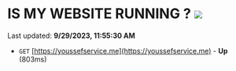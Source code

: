 # IS MY WEBSITE RUNNING ? [![](https://img.shields.io/static/v1?label=Sponsor&message=%E2%9D%A4&logo=GitHub&color=%23fe8e86)](https://github.com/sponsors/<username>)

Last updated: **9/29/2023, 11:55:30 AM**

- `GET` [https://youssefservice.me](https://youssefservice.me) - **Up** (803ms)
